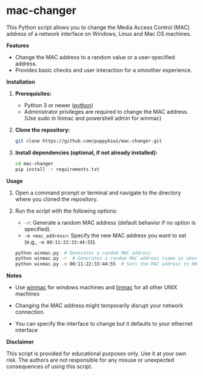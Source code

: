 # mac-changer

This Python script allows you to change the Media Access Control (MAC) address of a network interface on Windows, Linux and Mac OS machines.

**Features**

* Change the MAC address to a random value or a user-specified address.
* Provides basic checks and user interaction for a smoother experience.

**Installation**

1. **Prerequisites:**
   - Python 3 or newer ([python](https://www.python.org/downloads/))
   - Administrator privileges are required to change the MAC address. (Use sudo in linmac and powershell admin  for winmac)

2. **Clone the repository:**

   ```bash
   git clone https://github.com/puppykiwi/mac-changer.git
   ```

3. **Install dependencies (optional, if not already installed):**

   ```bash
   cd mac-changer
   pip install -r requirements.txt  
   ```

**Usage**

1. Open a command prompt or terminal and navigate to the directory where you cloned the repository.

2. Run the script with the following options:

   - `-r`: Generate a random MAC address (default behavior if no option is specified).
   - `-m <mac_address>`: Specify the new MAC address you want to set (e.g., `-m 00:11:22:33:44:55`).

   ```bash
   python winmac.py  # Generates a random MAC address
   python winmac.py -r  # Generates a random MAC address (same as above)
   python winmac.py -m 00:11:22:33:44:55  # Sets the MAC address to 00:11:22:33:44:55
   ```

**Notes**

- Use [winmac](https://github.com/puppykiwi/mac-changer/winmac.py) for windows machines and [linmac](https://github.com/puppykiwi/mac-changer/linmac.py) for all other UNIX machines

- Changing the MAC address might temporarily disrupt your network connection.

- You can specify the interface to change but it defaults to your ethernet interface

**Disclaimer**

This script is provided for educational purposes only. Use it at your own risk. The authors are not responsible for any misuse or unexpected consequences of using this script.

